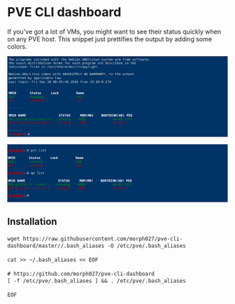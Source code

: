 # PVE CLI dashboard

If you've got a lot of VMs, you might want to see their status quickly when on any PVE host. This snippet just prettifies the output by adding some colors.

![](pve-cli-dashboard.png)

![](pve-cli-dashboard-single.png)

## Installation

```
wget https://raw.githubusercontent.com/morph027/pve-cli-dashboard/master//.bash_aliases -O /etc/pve/.bash_aliases

cat >> ~/.bash_aliases << EOF

# https://github.com/morph027/pve-cli-dashboard
[ -f /etc/pve/.bash_aliases ] && . /etc/pve/.bash_aliases

EOF
```
